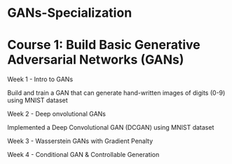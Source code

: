 # GANs-Specialization

# Course 1: Build Basic Generative Adversarial Networks (GANs)


Week 1 - Intro to GANs
  
  Build and train a GAN that can generate hand-written images of digits (0-9) using MNIST dataset
  
  
Week 2 - Deep onvolutional GANs
   
   Implemented a Deep Convolutional GAN (DCGAN) using MNIST dataset
   
   
Week 3 - Wasserstein GANs with Gradient Penalty
  
  
Week 4 - Conditional GAN & Controllable Generation
